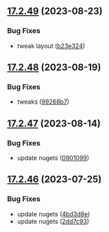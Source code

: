 ## [17.2.49](https://github.com/phandcock/GrampsView/compare/v17.2.48...v17.2.49) (2023-08-23)


### Bug Fixes

* tweak layout ([b23e324](https://github.com/phandcock/GrampsView/commit/b23e324fd286ec96dd929ab4645537ea425e7364))



## [17.2.48](https://github.com/phandcock/GrampsView/compare/v17.2.47...v17.2.48) (2023-08-19)


### Bug Fixes

* tweaks ([99268b7](https://github.com/phandcock/GrampsView/commit/99268b701e3f0c48333176a9ba219bb6c8da3512))



## [17.2.47](https://github.com/phandcock/GrampsView/compare/v17.2.46...v17.2.47) (2023-08-14)


### Bug Fixes

* update nugets ([0901099](https://github.com/phandcock/GrampsView/commit/0901099093e8ee8b3b0e6d7a86f0e17b83fa92dc))



## [17.2.46](https://github.com/phandcock/GrampsView/compare/v17.2.45...v17.2.46) (2023-07-25)


### Bug Fixes

* update nugets ([4bd3d8e](https://github.com/phandcock/GrampsView/commit/4bd3d8edd973953fc1ab6a8555184ca72d7a96d1))
* update nugets ([2dd7c93](https://github.com/phandcock/GrampsView/commit/2dd7c93f6c84ca000100718c16a66316b64848a5))



